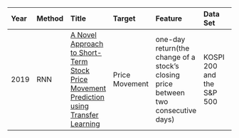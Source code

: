 Year|Method|Title|Target|Feature|Data Set|Time Span|Evaluation|
|:--|:---- |:----|:-----|:------|:-------|:--------|:---------|
2019 |RNN |[A Novel Approach to Short-Term Stock Price Movement Prediction using Transfer Learning](https://www.mdpi.com/2076-3417/9/22/4745/htm) |Price Movement |one-day return(the change of a stock’s closing price between two consecutive days) |KOSPI 200 and the S&P 500 |2012 - 2018 |Ac
  

